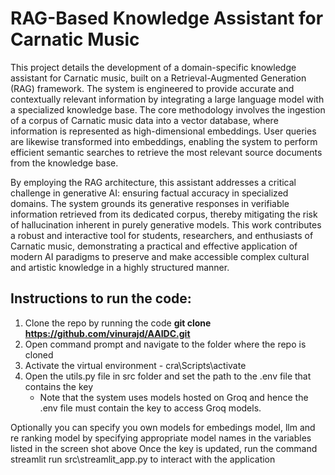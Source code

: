 # RAG-Based Knowledge Assistant for Carnatic Music

This project details the development of a domain-specific knowledge assistant for Carnatic music, built on a Retrieval-Augmented Generation (RAG) framework. The system is engineered to provide accurate and contextually relevant information by integrating a large language model with a specialized knowledge base. The core methodology involves the ingestion of a corpus of Carnatic music data into a vector database, where information is represented as high-dimensional embeddings. User queries are likewise transformed into embeddings, enabling the system to perform efficient semantic searches to retrieve the most relevant source documents from the knowledge base.

By employing the RAG architecture, this assistant addresses a critical challenge in generative AI: ensuring factual accuracy in specialized domains. The system grounds its generative responses in verifiable information retrieved from its dedicated corpus, thereby mitigating the risk of hallucination inherent in purely generative models. This work contributes a robust and interactive tool for students, researchers, and enthusiasts of Carnatic music, demonstrating a practical and effective application of modern AI paradigms to preserve and make accessible complex cultural and artistic knowledge in a highly structured manner.

## Instructions to run the code:
1. Clone the repo by running the code **git clone https://github.com/vinurajd/AAIDC.git**
2. Open command prompt and navigate to the folder where the repo is cloned
3. Activate the virtual environment - cra\Scripts\activate
4. Open the utils.py file in src folder and set the path to the .env file that contains the key
   - Note that the system uses models hosted on Groq and hence the .env file must contain the key to access Groq models.


Optionally you can specify you own models for embedings model, llm and re ranking model by specifying appropriate model names in the variables listed in the screen shot above
Once the key is updated, run the command streamlit run src\streamlit_app.py to interact with the application

